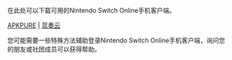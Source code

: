 在此处可以下载可用的Nintendo Switch Online手机客户端。

[APKPURE](https://apkpure.net/cn/nintendo-switch-online/com.nintendo.znca) | [蓝奏云](https://www.ilanzou.com/s/xaCNsL3)



您可能需要一些特殊方法辅助登录Nintendo Switch Online手机客户端，询问您的朋友或社团成员可以获得帮助。
